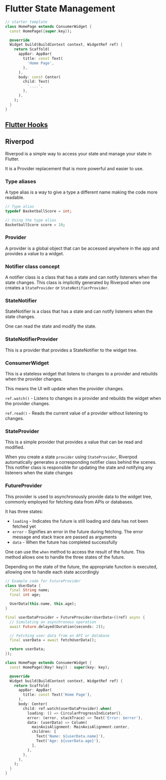 # Flutter State Management

```dart
// starter template
class HomePage extends ConsumerWidget {
  const HomePage({super.key});

  @override
  Widget build(BuildContext context, WidgetRef ref) {
    return Scaffold(
      appBar: AppBar(
        title: const Text(
          'Home Page',
        ),
      ),
      body: const Center(
        child: Text(
          '....',
        ),
      ),
    );
  }
}
```

## [Flutter Hooks](https://pub.dev/packages/flutter_hooks)

## Riverpod

Riverpod is a simple way to access your state and manage your state in Flutter.

It is a Provider replacement that is more powerful and easier to use.

### Type aliases

A type alias is a way to give a type a different name making the code more readable.

```dart
// Type alias
typedef BasketballScore = int;

// Using the type alias
BasketballScore score = 10;
```

### Provider

A provider is a global object that can be accessed anywhere in the app and provides a value to a widget.

### Notifier class concept

A notifier class is a class that has a state and can notify listeners when the state changes. This class is implicitly generated by Riverpod when one creates a `StateProvider` or `StateNotifierProvider`.

### StateNotifier

StateNotifier is a class that has a state and can notify listeners when the state changes.

One can read the state and modify the state.

### StateNotifierProvider

This is a provider that provides a StateNotifier to the widget tree.

### ConsumerWidget

This is a stateless widget that listens to changes to a provider and rebuilds when the provider changes.

This means the UI will update when the provider changes.

`ref.watch()` - Listens to changes in a provider and rebuilds the widget when the provider changes.

`ref.read()` - Reads the current value of a provider without listening to changes.

### StateProvider

This is a simple provider that provides a value that can be read and modified.

When you create a state `provider` using `StateProvider`, Riverpod automatically generates a corresponding notifier class behind the scenes. This notifier class is responsible for updating the state and notifying any listeners when the state changes

### FutureProvider

This provider is used to asynchronously provide data to the widget tree, commonly employed for fetching data from APIs or databases.

It has three states:

- `loading` - Indicates the future is still loading and data has not been fetched yet
- `error` - Signifies an error in the future during fetching. The error message and stack trace are passed as arguments
- `data` - When the future has completed successfully

One can use the `when` method to access the result of the future. This method allows one to handle the three states of the future.

Depending on the state of the future, the appropriate function is executed, allowing one to handle each state accordingly

```dart
// Example code for FutureProvider
class UserData {
  final String name;
  final int age;

  UserData(this.name, this.age);
}

final userDataProvider = FutureProvider<UserData>((ref) async {
  // Simulating an asynchronous operation
  await Future.delayed(Duration(seconds: 2));

  // Fetching user data from an API or database
  final userData = await fetchUserData();

  return userData;
});

class HomePage extends ConsumerWidget {
  const HomePage({Key? key}) : super(key: key);

  @override
  Widget build(BuildContext context, WidgetRef ref) {
    return Scaffold(
      appBar: AppBar(
        title: const Text('Home Page'),
      ),
      body: Center(
        child: ref.watch(userDataProvider).when(
          loading: () => CircularProgressIndicator(),
          error: (error, stackTrace) => Text('Error: $error'),
          data: (userData) => Column(
            mainAxisAlignment: MainAxisAlignment.center,
            children: [
              Text('Name: ${userData.name}'),
              Text('Age: ${userData.age}'),
            ],
          ),
        ),
      ),
    );
  }
}
```

